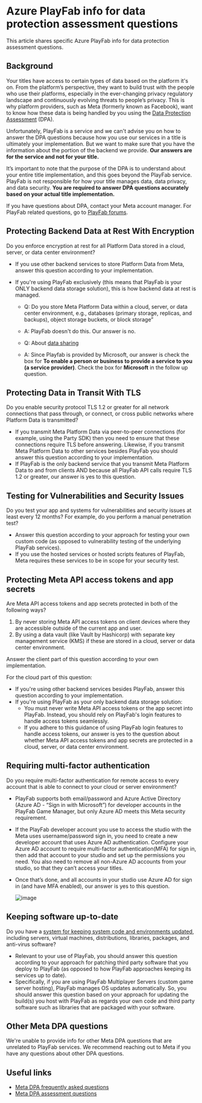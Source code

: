 # Azure PlayFab info for data protection assessment questions

This article shares specific Azure PlayFab info for data protection assessment questions.

## Background

Your titles have access to certain types of data based on the platform it's on. From the platform’s perspective, they want to build trust with the people who use their platforms, especially in the ever-changing privacy regulatory landscape and continuously evolving threats to people’s privacy. This is why platform providers, such as Meta (formerly known as Facebook), want to know how these data is being handled by you using the [Data Protection Assessment](https://developers.facebook.com/docs/development/maintaining-data-access/data-protection-assessment/faq) (DPA).

Unfortunately, PlayFab is a service and we can't advise you on how to answer the DPA questions because how you use our services in a title is ultimately your implementation. But we want to make sure that you have the information about the portion of the backend we provide. **Our answers are for the service and not for your title.**

It’s important to note that the purpose of the DPA is to understand about your entire title implementation, and this goes beyond the PlayFab service.  PlayFab is not responsible for how your title manages data, data privacy, and data security. **You are required to answer DPA questions accurately based on your actual title implementation.**

If you have questions about DPA, contact your Meta account manager. For PlayFab related questions, go to [PlayFab forums](https://community.playfab.com/index.html).

## Protecting Backend Data at Rest With Encryption 

Do you enforce encryption at rest for all Platform Data stored in a cloud, server, or data center environment?

* If you use other backend services to store Platform Data from Meta, answer this question according to your implementation.
* If you're using PlayFab exclusively (this means that PlayFab is your ONLY backend data storage solution), this is how backend data at rest is managed. 

  * Q: Do you store Meta Platform Data within a cloud, server, or data center environment, e.g., databases (primary storage, replicas, and backups), object storage buckets, or block storage”
  * A: PlayFab doesn't do this. Our answer is no.
    
  * Q: About [data sharing](https://developers.facebook.com/docs/development/maintaining-data-access/data-protection-assessment/assessment-questions#data-sharing)
  * A: Since Playfab is provided by Microsoft, our answer is check the box for **To enable a person or business to provide a service to you (a service provider)**. Check the box for **Microsoft** in the follow up question. 

## Protecting Data in Transit With TLS 

Do you enable security protocol TLS 1.2 or greater for all network connections that pass through, or connect, or cross public networks where Platform Data is transmitted?
 
* If you transmit Meta Platform Data via peer-to-peer connections (for example, using the Party SDK) then you need to ensure that these connections require TLS before answering. Likewise, if you transmit Meta Platform Data to other services besides PlayFab you should answer this question according to your implementation.
* If PlayFab is the only backend service that you transmit Meta Platform Data to and from clients AND because all PlayFab API calls require TLS 1.2 or greater, our answer is yes to this question. 

## Testing for Vulnerabilities and Security Issues 

Do you test your app and systems for vulnerabilities and security issues at least every 12 months? For example, do you perform a manual penetration test?

* Answer this question according to your approach for testing your own custom code (as opposed to vulnerability testing of the underlying PlayFab services).
* If you use the hosted services or hosted scripts features of PlayFab, Meta requires these services to be in scope for your security test. 

## Protecting Meta API access tokens and app secrets 

Are Meta API access tokens and app secrets protected in both of the following ways? 
1.	By never storing Meta API access tokens on client devices where they are accessible outside of the current app and user. 
2.	By using a data vault (like Vault by Hashicorp) with separate key management service (KMS) if these are stored in a cloud, server or data center environment. 

Answer the client part of this question according to your own implementation. 

For the cloud part of this question:  
* If you're using other backend services besides PlayFab, answer this question according to your implementation.  
* If you're using PlayFab as your only backend data storage solution:
    * You must never write Meta API access tokens or the app secret into PlayFab. Instead, you should rely on PlayFab's login features to handle access tokens seamlessly. 
    * If you adhere to this guidance of using PlayFab login features to handle access tokens, our answer is yes to the question about whether Meta API access tokens and app secrets are protected in a cloud, server, or data center environment. 

## Requiring multi-factor authentication  

Do you require multi-factor authentication for remote access to every account that is able to connect to your cloud or server environment? 

* PlayFab supports both email/password and Azure Active Directory (Azure AD - “Sign in with Microsoft”) for developer accounts in the PlayFab Game Manager, but only Azure AD meets this Meta security requirement. 
* If the PlayFab developer account you use to access the studio with the Meta uses username/password sign in, you need to create a new developer account that uses Azure AD authentication. Configure your Azure AD account to require multi-factor authentication(MFA) for sign in, then add that account to your studio and set up the permissions you need. You also need to remove all non-Azure AD accounts from your studio, so that they can’t access your titles. 
* Once that’s done, and all accounts in your studio use Azure AD for sign in (and have MFA enabled), our answer is yes to this question.

  ![image](https://github.com/PlayFab/PlayFab/assets/16616650/d7bce7be-55a0-4df3-b88b-19fc669132c7)


## Keeping software up-to-date 

Do you have a [system for keeping system code and environments updated](https://developers.facebook.com/docs/development/maintaining-data-access/data-protection-assessment/faq#system-updates), including servers, virtual machines, distributions, libraries, packages, and anti-virus software?

* Relevant to your use of PlayFab, you should answer this question according to your approach for patching third party software that you deploy to PlayFab (as opposed to how PlayFab approaches keeping its services up to date).  
* Specifically, if you are using PlayFab Multiplayer Servers (custom game server hosting), PlayFab manages OS updates automatically. So, you should answer this question based on your approach for updating the build(s) you host with PlayFab as regards your own code and third party software such as libraries that are packaged with your software. 

## Other Meta DPA questions 

We're unable to provide info for other Meta DPA questions that are unrelated to PlayFab services. We recommend reaching out to Meta if you have any questions about other DPA questions.

## Useful links

* [Meta DPA frequently asked questions](https://developers.facebook.com/docs/development/maintaining-data-access/data-protection-assessment/faq)
* [Meta DPA assessment questions](https://developers.facebook.com/docs/development/maintaining-data-access/data-protection-assessment/assessment-questions)
